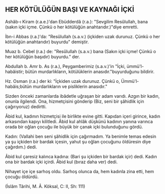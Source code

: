 ## HER KÖTÜLÜĞÜN BAŞI VE KAYNAĞI İÇKİ

Ashâb-ı Kiram (r.a.e.)'dan Ebüdderdâ (r.a.): "Sevgilim Resûlullah, bana (sakın içki içme. Çünkü o her kötülüğün anahtarıdır.)"diye emretti.

İbn-i Abbas (r.a.)'da: "Resûlullah (s.a.v.) (içkiden uzak durunuz. Çünkü o her kötülüğün anahtarıdır) buyurdu" demiştir.

Muaz b. Cebel (r.a.) de: "Resûlullah (s.a.v.) bana (Sakın içki içme! Çünkü o her kötülüğün başıdır) buyurdu." der.

Abdullah b. Amr b. As (r.a.), Peygamberimiz (s.a.v.)'in "İçki, ümmü'l-habâistir; bütün murdarlıkların, kötülüklerin anasıdır."buyurduğunu bildirir.

Hz. Osman (r.a.) der ki: "İçkiden uzak durunuz. Çünkü o, Ümmü'l-habâis;bütün murdarlıkların ve pisliklerin anasıdır."

Sizden önceki zamanlarda ibâdetle uğraşan bir adam varıdı. Azgın bir kadın, onunla ilgilendi. Ona, hizmetçisini gönderip (Biz, seni bir şâhidlik için çağırıyoruz) dedirtti.

Âbid kul, kadının hizmetçisi ile birlikte evine gitti. Kapı­dan içeri girince, kadın arkasından kapıyı kilitledi. Âbid kul ahlâk düşkünü kadının yanına varınca orada bir oğlan çocuğu ile büyük bir çanak içki bulunduğunu gördü.

Kadın: (Vallahi ben seni şâhidlik için çağırmadım. Ya benimle temas edesin ya şu içkiden bir bardak içesin, yahut şu oğlan çocuğunu öldüresin diye çağırdım.) dedi.

Âbid kul çaresiz kalınca kadına: (Bari şu içkiden bir bar­dak içir) dedi. Kadın ona bir bardak içki içirdi. Âbid kul (bıraz daha ver) dedi.

Nihayet içe içe sarhoş oldu. Sarhoş olunca da, hem kadınla zina etti, hem çocuğu öldürdü.

(İslâm Târihi, M. Â. Köksal, C: II, Sh: 111)
